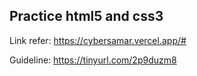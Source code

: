 ## Practice html5 and css3
Link refer: https://cybersamar.vercel.app/#

Guideline: https://tinyurl.com/2p9duzm8
